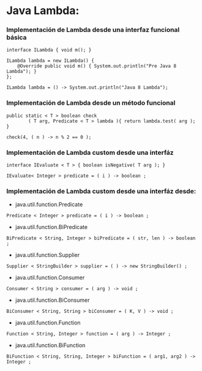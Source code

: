 # Java Lambda:

### Implementación de Lambda desde una interfaz funcional básica

```
interface ILambda { void m(); }

ILambda lambda = new ILambda() {
    @Override public void m() { System.out.println("Pre Java 8 Lambda"); }
}; 
        
ILambda lambda = () -> System.out.println("Java 8 Lambda");
```

### Implementación de Lambda desde un método funcional
```
public static < T > boolean check
        ( T arg, Predicate < T > lambda ){ return lambda.test( arg ); }
        
check(4, ( n ) -> n % 2 == 0 );
```

### Implementación de Lambda custom desde una interfáz

```
interface IEvaluate < T > { boolean isNegative( T arg ); }

IEvaluate< Integer > predicate = ( i ) -> boolean ;
```

### Implementación de Lambda custom desde una interfáz desde:

- java.util.function.Predicate
```
Predicate < Integer > predicate = ( i ) -> boolean ;
```

- java.util.function.BiPredicate
```
BiPredicate < String, Integer > biPredicate = ( str, len ) -> boolean ;
```

- java.util.function.Supplier
```
Supplier < StringBuilder > supplier = ( ) -> new StringBuilder() ;
```

- java.util.function.Consumer
```
Consumer < String > consumer = ( arg ) -> void ;
```

- java.util.function.BiConsumer
```
BiConsumer < String, String > biConsumer = ( K, V ) -> void ;
```

- java.util.function.Function
```
Function < String, Integer > function = ( arg ) -> Integer ; 
```

- java.util.function.BiFunction
```
BiFunction < String, String, Integer > biFunction = ( arg1, arg2 ) -> Integer ;
```
